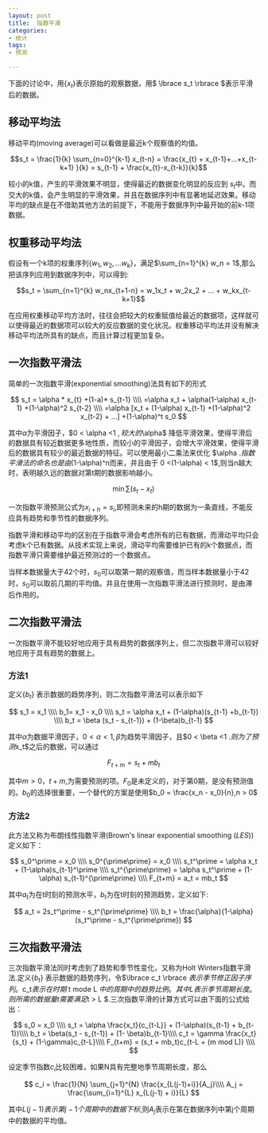 ```yaml
---
layout: post
title:  指数平滑
categories:
- 统计
tags:
- 预测

---
```

下面的讨论中，用$\lbrace x_t\rbrace$表示原始的观察数据，用$ \lbrace s_t \rbrace $表示平滑后的数据。


## 移动平均法

移动平均(moving average)可以看做是最近k个观察值的均值。

$$s_t = \frac{1}{k} \sum_{n=0}^{k-1} x_{t-n} = \frac{x_{t} + x_{t-1}+…+x_{t-k+1} }{k} = s_{t-1} + \frac{x_{t}-x_{t-k}}{k}$$

较小的k值，产生的平滑效果不明显，使得最近的数据变化明显的反应到 $s_t$中。而交大的k值，会产生明显的平滑效果，并且在数据序列中有显著地延迟效果。移动平均的缺点是在不借助其他方法的前提下，不能用于数据序列中最开始的前k-1项数据。

## 权重移动平均法

假设有一个k项的权重序列$\lbrace w_1, w_2, … w_k \rbrace$，满足$\sum_{n=1}^{k} w_n = 1$,那么把该序列应用到数据序列中，可以得到:

$$s_t = \sum_{n=1}^{k} w_nx_{t+1-n} = w_1x_t + w_2x_2 + … + w_kx_{t-k+1}$$

在应用权重移动平均方法时，往往会把较大的权重赋值给最近的数据项，这样就可以使得最近的数据项可以较大的反应数据的变化状况。权重移动平均法并没有解决移动平均法所具有的缺点，而且计算过程更加复杂。

## 一次指数平滑法

简单的一次指数平滑(exponential smoothing)法具有如下的形式

$$ s_t = \alpha * x_{t} +(1-a)* s_{t-1} \\\\
	=\alpha x_t + \alpha(1-\alpha) x_{t-1} +(1-\alpha)^2 s_{t-2} \\\\
	=\alpha [x_t + (1-\alpha) x_{t-1} +(1-\alpha)^2 x_{t-2} + …] +(1-\alpha)^t s_0
$$

其中$\alpha$为平滑因子，$0 < \alpha <1 $,较大的$\alpha$ 降低平滑效果，使得平滑后的数据具有较近数据更多地性质，而较小的平滑因子，会增大平滑效果，使得平滑后的数据具有较少的最近数据的特征。可以使用最小二乘法来优化 $\alpha $.指数平滑法的命名也是由$(1-\alpha)^n而来，并且由于 0 <(1-\alpha) < 1$,则当n越大时，表明越久远的数据对第t期的数据影响越小。

$$ \min\sum (s_t - x_t)$$

一次指数平滑预测公式为$x_{i+h}=s_i$,即预测未来的h期的数据为一条直线，不能反应具有趋势和季节性的数据序列。

指数平滑和移动平均的区别在于指数平滑会考虑所有的已有数据，而滑动平均只会考虑k个已有数据。从技术实现上来说，滑动平均需要维护已有的k个数据点，而指数平滑只需要维护最近预测过的一个数据点。

当样本数据量大于42个时，$s_0$可以取第一期的观察值，而当样本数据量小于42时，$s_0$可以取前几期的平均值。并且在使用一次指数平滑法进行预测时，是由滞后作用的。


## 二次指数平滑法

一次指数平滑不能较好地应用于具有趋势的数据序列上，但二次指数平滑可以较好地应用于具有趋势的数据上。
### 方法1
定义$\lbrace b_t \rbrace$ 表示数据的趋势序列，则二次指数平滑法可以表示如下

$$
s_1 = x_1 \\\\
b_1= x_1 - x_0 \\\\
s_t = \alpha x_t + (1-\alpha)(s_{t-1} +b_{t-1}) \\\\
b_t = \beta (s_t - s_{t-1}) + (1-\beta)b_{t-1}
$$ 

其中$\alpha$为数据平滑因子，$0 < \alpha <1 , \beta$为趋势平滑因子，且$0 < \beta <1 $.则为了预测$x_t$之后的数据，可以通过

$$
F_{t+m} = s_t + m b_t
$$

其中$m>0，t+m$,为需要预测的项。$F_0$是未定义的，对于第0期，是没有预测值的。$b_0$的选择很重要，一个替代的方案是使用$b_0 = \frac{x_n - x_0}{n},n > 0$

### 方法2
此方法又称为布朗线性指数平滑(Brown's linear exponential smoothing (*LES*))定义如下：

$$
s_0^\prime = x_0 \\\\
s_0^{\prime\prime} = x_0 \\\\
s_t^\prime = \alpha x_t + (1-\alpha)s_{t-1}^\prime \\\\
s_t^{\prime\prime} = \alpha s_t^\prime + (1-\alpha) s_{t-1}^{\prime\prime} \\\\
F_{t+m} = a_t = mb_t
$$

其中$a_t$为在t时刻的预测水平，$b_t$为在t时刻的预测趋势，定义如下:

$$
a_t = 2s_t^\prime - s_t^{\prime\prime} \\\\
b_t = \frac{\alpha}{1-\alpha} (s_t^\prime - s_t^{\prime\prime})
$$


## 三次指数平滑法

三次指数平滑法同时考虑到了趋势和季节性变化，又称为Holt Winters指数平滑法.定义$\lbrace b_t \rbrace$ 表示数据的趋势序列，令$\lbrace c_t \rbrace $表示季节修正因子序列。$c_t$表示在时期$ t mode L $中的周期中的趋势比例。其中L表示季节周期长度。则所需的数据量t需要满足$t > L $.三次指数平滑的计算方式可以由下面的公式给出：

$$
s_0 = x_0 \\\\
s_t = \alpha \frac{x_t}{c_{t-L}} + (1-\alpha)(s_{t-1} + b_{t-1})\\\\
b_t = \beta(s_t - s_{t-1}) + (1- \beta)b_{t-1}\\\\
c_t = \gamma \frac{x_t}{s_t} + (1-\gamma)c_{t-L}\\\\
F_{t+m} = (s_t + mb_t)c_{t-L + (m mod L)} \\\\
$$

设定季节指数$c_i$比较困难，如果N具有完整地季节周期长度，那么


$$
c_i = \frac{1}{N} \sum_{j=1}^{N} \frac{x_{L(j-1)+i}}{A_j}\\\\
A_j = \frac{\sum_{i=1}^{L} x_{L(j-1) + i}}{L}
$$

其中$L(j-1)表示第j-1个周期中的数据下标$,则$A_j$表示在第在数据序列中第j个周期中的数据的平均值。


